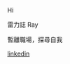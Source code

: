 Hi

雷力誌 Ray

暫離職場，探尋自我

[linkedin](https://www.linkedin.com/in/%E5%8A%9B%E8%AA%8C-%E9%9B%B7-973157365/)
